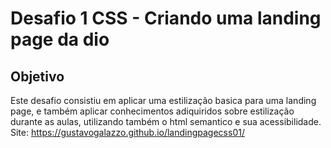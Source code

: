 # Desafio 1 CSS - Criando uma landing page da dio
## Objetivo
Este desafio consistiu em aplicar uma estilização basica para uma landing page, e também aplicar conhecimentos adiquiridos sobre estilização durante as aulas, utilizando também o html semantico e sua acessibilidade.
Site: 
https://gustavogalazzo.github.io/landingpagecss01/
